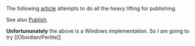 The following [article](https://forum.obsidian.md/t/pubsidian-free-and-elegant-obsidian-publish-alternative/21825) attempts to do all the heavy lifting for publishing.

See also [Publish](https://github.com/yoursamlan/pubsidian).

**Unfortununately** the above is a Windows implementation. So I am going to try [[Obsidian/Perlite]]